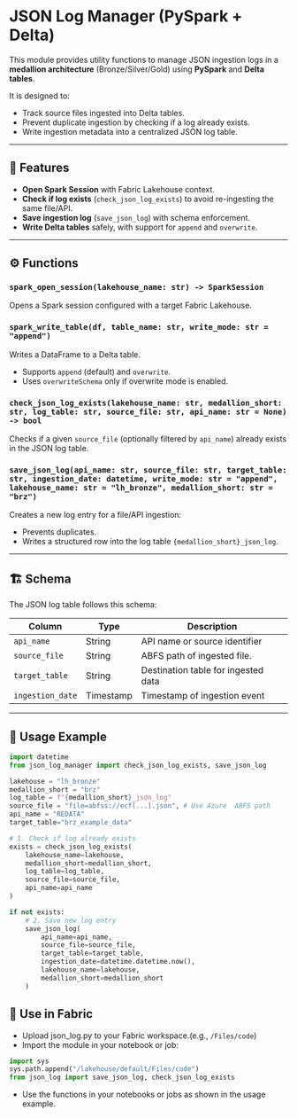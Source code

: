 # JSON Log Manager (PySpark + Delta)

This module provides utility functions to manage JSON ingestion logs in a **medallion architecture** (Bronze/Silver/Gold) using **PySpark** and **Delta tables**.  

It is designed to:
- Track source files ingested into Delta tables.  
- Prevent duplicate ingestion by checking if a log already exists.  
- Write ingestion metadata into a centralized JSON log table.  

---

## 📂 Features

- **Open Spark Session** with Fabric Lakehouse context.  
- **Check if log exists** (`check_json_log_exists`) to avoid re-ingesting the same file/API.  
- **Save ingestion log** (`save_json_log`) with schema enforcement.  
- **Write Delta tables** safely, with support for `append` and `overwrite`.  

---

## ⚙️ Functions

### `spark_open_session(lakehouse_name: str) -> SparkSession`
Opens a Spark session configured with a target Fabric Lakehouse.  

### `spark_write_table(df, table_name: str, write_mode: str = "append")`
Writes a DataFrame to a Delta table.  
- Supports `append` (default) and `overwrite`.  
- Uses `overwriteSchema` only if overwrite mode is enabled.  

### `check_json_log_exists(lakehouse_name: str, medallion_short: str, log_table: str, source_file: str, api_name: str = None) -> bool`
Checks if a given `source_file` (optionally filtered by `api_name`) already exists in the JSON log table.  

### `save_json_log(api_name: str, source_file: str, target_table: str, ingestion_date: datetime, write_mode: str = "append", lakehouse_name: str = "lh_bronze", medallion_short: str = "brz")`
Creates a new log entry for a file/API ingestion:  
- Prevents duplicates.  
- Writes a structured row into the log table `{medallion_short}_json_log`.  

---

## 🏗️ Schema

The JSON log table follows this schema:

| Column           | Type      | Description                           |
|------------------|-----------|---------------------------------------|
| `api_name`       | String    | API name or source identifier         |
| `source_file`    | String    | ABFS path of ingested file.           |
| `target_table`   | String    | Destination table for ingested data   |
| `ingestion_date` | Timestamp | Timestamp of ingestion event          |

---

## 🚀 Usage Example

```python
import datetime
from json_log_manager import check_json_log_exists, save_json_log

lakehouse = "lh_bronze"
medallion_short = "brz"
log_table = f"{medallion_short}_json_log"
source_file = "file=abfss://ecf[...].json", # Use Azure  ABFS path
api_name = "REDATA"
target_table="brz_example_data"

# 1. Check if log already exists
exists = check_json_log_exists(
    lakehouse_name=lakehouse,
    medallion_short=medallion_short,
    log_table=log_table,
    source_file=source_file,
    api_name=api_name
)

if not exists:
    # 2. Save new log entry
    save_json_log(
        api_name=api_name,
        source_file=source_file,
        target_table=target_table,
        ingestion_date=datetime.datetime.now(),
        lakehouse_name=lakehouse,
        medallion_short=medallion_short
    )
```

## 🚀 Use in Fabric
- Upload json_log.py to your Fabric workspace.(e.g., `/Files/code`)
- Import the module in your notebook or job:
```python
import sys
sys.path.append("/lakehouse/default/Files/code")
from json_log import save_json_log, check_json_log_exists
```
- Use the functions in your notebooks or jobs as shown in the usage example.
